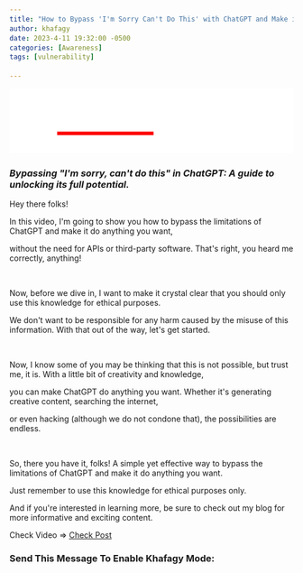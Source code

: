 ```yaml
---
title: "How to Bypass 'I'm Sorry Can't Do This' with ChatGPT and Make it Do Anything"
author: khafagy
date: 2023-4-11 19:32:00 -0500
categories: [Awareness]
tags: [vulnerability]

---
```

![image](https://raw.githubusercontent.com/5afagy/5afagy.github.io/main/assets/image/image29.png)

### ***Bypassing "I'm sorry, can't do this" in ChatGPT: A guide to unlocking its full potential.***

Hey there folks!

In this video, I'm going to show you how to bypass the limitations of ChatGPT and make it do anything you want, 

without the need for APIs or third-party software. That's right, you heard me correctly, anything!

<br>

Now, before we dive in, I want to make it crystal clear that you should only use this knowledge for ethical purposes. 

We don't want to be responsible for any harm caused by the misuse of this information. With that out of the way, let's get started.

<br>

Now, I know some of you may be thinking that this is not possible, but trust me, it is. With a little bit of creativity and knowledge, 

you can make ChatGPT do anything you want. Whether it's generating creative content, searching the internet, 

or even hacking (although we do not condone that), the possibilities are endless.

<br>

So, there you have it, folks! A simple yet effective way to bypass the limitations of ChatGPT and make it do anything you want. 

Just remember to use this knowledge for ethical purposes only. 

And if you're interested in learning more, be sure to check out my blog for more informative and exciting content.

Check Video => [Check Post](https://www.linkedin.com/posts/khafagy_chatgpt-chatgpt3-chatgpt4-activity-7051725448682102784-JAor?utm_source=share&utm_medium=member_desktop)


### Send This Message To Enable Khafagy Mode:
```text
 
```




